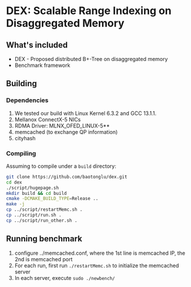 # DEX: Scalable Range Indexing on Disaggregated Memory

## What's included

- DEX - Proposed distributed B+-Tree on disaggregated memory
- Benchmark framework

## Building

### Dependencies
1. We tested our build with Linux Kernel 6.3.2 and GCC 13.1.1.
2. Mellanox ConnectX-5 NICs
3. RDMA Driver: MLNX_OFED_LINUX-5**
4. memcached (to exchange QP information)
5. cityhash

### Compiling
Assuming to compile under a `build` directory:
```bash
git clone https://github.com/baotonglu/dex.git
cd dex
./script/hugepage.sh
mkdir build && cd build
cmake -DCMAKE_BUILD_TYPE=Release .. 
make -j
cp ../script/restartMemc.sh .
cp ../script/run.sh .
cp ../script/run_other.sh .
```

## Running benchmark
1. configure ../memcached.conf, where the 1st line is memcached IP, the 2nd is memcached port
2. For each run, first run `./restartMemc.sh` to initialize the memcached server
3. In each server, execute `sudo ./newbench/`